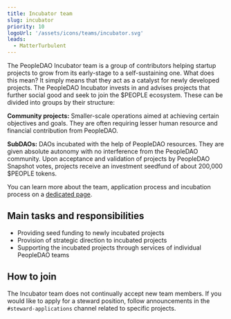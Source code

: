 ```yaml
---
title: Incubator team
slug: incubator
priority: 10
logoUrl: '/assets/icons/teams/incubator.svg'
leads:
  - MatterTurbulent
---
```


<script>
    import { LINK_INCUBATOR_ABOUT } from "$lib/link/constants/incubatorLinks.constants";
</script>

The PeopleDAO Incubator team is a group of contributors helping startup projects to grow from its early-stage to a self-sustaining one. What does this mean? It simply means that they act as a catalyst for newly developed projects. The PeopleDAO Incubator invests in and advises projects that further social good and seek to join the $PEOPLE ecosystem. These can be divided into groups by their structure:

**Community projects:** Smaller-scale operations aimed at achieving certain objectives and goals. They are often requiring lesser human resource and financial contribution from PeopleDAO.

**SubDAOs:** DAOs incubated with the help of PeopleDAO resources. They are given absolute autonomy with no interference from the PeopleDAO community.
Upon acceptance and validation of projects by PeopleDAO Snapshot votes, projects receive an investment seedfund of about 200,000 $PEOPLE tokens.

You can learn more about the team, application process and incubation process on a <a href={LINK_INCUBATOR_ABOUT} target="_blank">dedicated page</a>.

## Main tasks and responsibilities

- Providing seed funding to newly incubated projects
- Provision of strategic direction to incubated projects
- Supporting the incubated projects through services of individual PeopleDAO teams

## How to join

The Incubator team does not continually accept new team members. If you would like to apply for a steward position, follow announcements in the `#steward-applications` channel related to specific projects.
